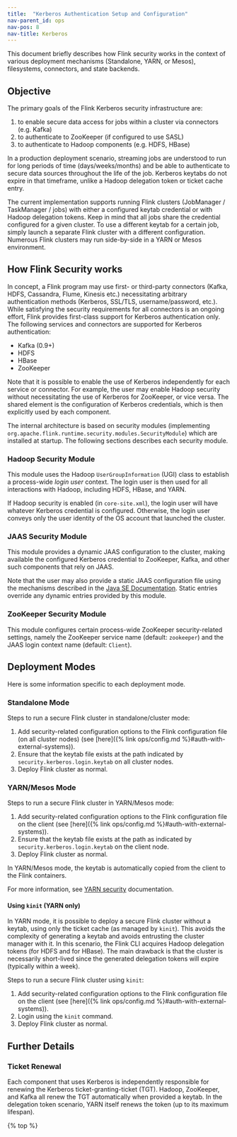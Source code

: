 ```yaml
---
title:  "Kerberos Authentication Setup and Configuration"
nav-parent_id: ops
nav-pos: 8
nav-title: Kerberos
---
```

<!--
Licensed to the Apache Software Foundation (ASF) under one
or more contributor license agreements.  See the NOTICE file
distributed with this work for additional information
regarding copyright ownership.  The ASF licenses this file
to you under the Apache License, Version 2.0 (the
"License"); you may not use this file except in compliance
with the License.  You may obtain a copy of the License at

  http://www.apache.org/licenses/LICENSE-2.0

Unless required by applicable law or agreed to in writing,
software distributed under the License is distributed on an
"AS IS" BASIS, WITHOUT WARRANTIES OR CONDITIONS OF ANY
KIND, either express or implied.  See the License for the
specific language governing permissions and limitations
under the License.
-->

This document briefly describes how Flink security works in the context of various deployment mechanisms (Standalone, YARN, or Mesos), 
filesystems, connectors, and state backends.

## Objective
The primary goals of the Flink Kerberos security infrastructure are:

1. to enable secure data access for jobs within a cluster via connectors (e.g. Kafka)
2. to authenticate to ZooKeeper (if configured to use SASL)
3. to authenticate to Hadoop components (e.g. HDFS, HBase) 

In a production deployment scenario, streaming jobs are understood to run for long periods of time (days/weeks/months) and be able to authenticate to secure 
data sources throughout the life of the job.  Kerberos keytabs do not expire in that timeframe, unlike a Hadoop delegation token
or ticket cache entry.

The current implementation supports running Flink clusters (JobManager / TaskManager / jobs) with either a configured keytab credential
or with Hadoop delegation tokens.   Keep in mind that all jobs share the credential configured for a given cluster.   To use a different keytab
for a certain job, simply launch a separate Flink cluster with a different configuration.   Numerous Flink clusters may run side-by-side in a YARN
or Mesos environment.

## How Flink Security works
In concept, a Flink program may use first- or third-party connectors (Kafka, HDFS, Cassandra, Flume, Kinesis etc.) necessitating arbitrary authentication methods (Kerberos, SSL/TLS, username/password, etc.).  While satisfying the security requirements for all connectors is an ongoing effort,
Flink provides first-class support for Kerberos authentication only.  The following services and connectors are supported for Kerberos authentication:

- Kafka (0.9+)
- HDFS
- HBase
- ZooKeeper

Note that it is possible to enable the use of Kerberos independently for each service or connector.  For example, the user may enable 
Hadoop security without necessitating the use of Kerberos for ZooKeeper, or vice versa.    The shared element is the configuration of 
Kerberos credentials, which is then explicitly used by each component.

The internal architecture is based on security modules (implementing `org.apache.flink.runtime.security.modules.SecurityModule`) which
are installed at startup.  The following sections describes each security module.

### Hadoop Security Module
This module uses the Hadoop `UserGroupInformation` (UGI) class to establish a process-wide *login user* context.   The login user is
then used for all interactions with Hadoop, including HDFS, HBase, and YARN.

If Hadoop security is enabled (in `core-site.xml`), the login user will have whatever Kerberos credential is configured.  Otherwise,
the login user conveys only the user identity of the OS account that launched the cluster.

### JAAS Security Module
This module provides a dynamic JAAS configuration to the cluster, making available the configured Kerberos credential to ZooKeeper,
Kafka, and other such components that rely on JAAS.

Note that the user may also provide a static JAAS configuration file using the mechanisms described in the [Java SE Documentation](http://docs.oracle.com/javase/7/docs/technotes/guides/security/jgss/tutorials/LoginConfigFile.html).   Static entries override any
dynamic entries provided by this module.

### ZooKeeper Security Module
This module configures certain process-wide ZooKeeper security-related settings, namely the ZooKeeper service name (default: `zookeeper`)
and the JAAS login context name (default: `Client`).

## Deployment Modes
Here is some information specific to each deployment mode.

### Standalone Mode

Steps to run a secure Flink cluster in standalone/cluster mode:

1. Add security-related configuration options to the Flink configuration file (on all cluster nodes) (see [here]({% link ops/config.md %}#auth-with-external-systems)).
2. Ensure that the keytab file exists at the path indicated by `security.kerberos.login.keytab` on all cluster nodes.
3. Deploy Flink cluster as normal.

### YARN/Mesos Mode

Steps to run a secure Flink cluster in YARN/Mesos mode:

1. Add security-related configuration options to the Flink configuration file on the client (see [here]({% link ops/config.md %}#auth-with-external-systems)).
2. Ensure that the keytab file exists at the path as indicated by `security.kerberos.login.keytab` on the client node.
3. Deploy Flink cluster as normal.

In YARN/Mesos mode, the keytab is automatically copied from the client to the Flink containers.

For more information, see <a href="https://github.com/apache/hadoop/blob/trunk/hadoop-yarn-project/hadoop-yarn/hadoop-yarn-site/src/site/markdown/YarnApplicationSecurity.md">YARN security</a> documentation.

#### Using `kinit` (YARN only)

In YARN mode, it is possible to deploy a secure Flink cluster without a keytab, using only the ticket cache (as managed by `kinit`).
This avoids the complexity of generating a keytab and avoids entrusting the cluster manager with it.  In this scenario, the Flink CLI acquires Hadoop delegation tokens (for HDFS and for HBase).
The main drawback is that the cluster is necessarily short-lived since the generated delegation tokens will expire (typically within a week).

Steps to run a secure Flink cluster using `kinit`:

1. Add security-related configuration options to the Flink configuration file on the client (see [here]({% link ops/config.md %}#auth-with-external-systems)).
2. Login using the `kinit` command.
3. Deploy Flink cluster as normal.

## Further Details

### Ticket Renewal
Each component that uses Kerberos is independently responsible for renewing the Kerberos ticket-granting-ticket (TGT).
Hadoop, ZooKeeper, and Kafka all renew the TGT automatically when provided a keytab.  In the delegation token scenario,
YARN itself renews the token (up to its maximum lifespan).

{% top %}
